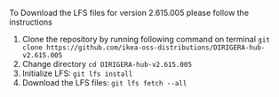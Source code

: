 To Download the LFS files for version 2.615.005 please follow the instructions

1. Clone the repository by running following command on terminal `git clone https://github.com/ikea-oss-distributions/DIRIGERA-hub-v2.615.005`
2. Change directory `cd DIRIGERA-hub-v2.615.005`
3. Initialize LFS: `git lfs install`
4. Download the LFS files: `git lfs fetch --all`
